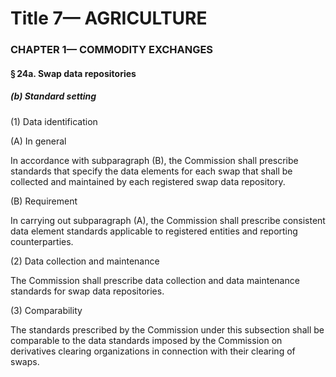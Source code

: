 
# Title 7— AGRICULTURE
### CHAPTER 1— COMMODITY EXCHANGES
#### § 24a. Swap data repositories
##### (b) Standard setting

(1) Data identification

(A) In general

In accordance with subparagraph (B), the Commission shall prescribe standards that specify the data elements for each swap that shall be collected and maintained by each registered swap data repository.

(B) Requirement

In carrying out subparagraph (A), the Commission shall prescribe consistent data element standards applicable to registered entities and reporting counterparties.

(2) Data collection and maintenance

The Commission shall prescribe data collection and data maintenance standards for swap data repositories.

(3) Comparability

The standards prescribed by the Commission under this subsection shall be comparable to the data standards imposed by the Commission on derivatives clearing organizations in connection with their clearing of swaps.
